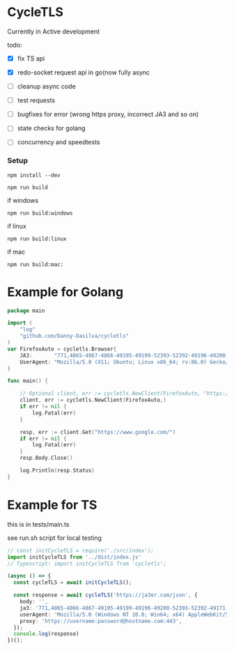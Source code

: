 # CycleTLS

Currently in Active development 

todo: 
- [X] fix TS api 
- [X] redo-socket request api in go(now fully async
- [ ] cleanup async code
- [ ] test requests
- [ ] bugfixes for error (wrong https proxy, incorrect JA3 and so on)
- [ ] state checks for golang
- [ ] concurrency and speedtests


### Setup

`npm install --dev`

`npm run build`

if windows

`npm run build:windows`

if linux

`npm run build:linux`

if mac

`npm run build:mac:`

# Example for Golang

```go
package main

import (
    "log"
    "github.com/Danny-Dasilva/cycletls"
)
var FirefoxAuto = cycletls.Browser{
	JA3:       "771,4865-4867-4866-49195-49199-52393-52392-49196-49200-49162-49161-49171-49172-156-157-47-53-10,0-23-65281-10-11-35-16-5-51-43-13-45-28-21,29-23-24-25-256-257,0",
	UserAgent: "Mozilla/5.0 (X11; Ubuntu; Linux x86_64; rv:86.0) Gecko/20100101 Firefox/86.0",
}

func main() {

    // Optional client, err := cycletls.NewClient(FirefoxAuto, "https://username:password@hostname.com:443")
    client, err := cycletls.NewClient(FirefoxAuto,)
    if err != nil {
        log.Fatal(err)
    }

    resp, err := client.Get("https://www.google.com/")
    if err != nil {
        log.Fatal(err)
    }
    resp.Body.Close()

    log.Println(resp.Status)
}
```


# Example for TS 

this is in tests/main.ts

see run.sh script for local testing

```ts
// const initCycleTLS = require('./src/index');
import initCycleTLS from '../dist/index.js'
// Typescript: import initCycleTLS from 'cycletls';

(async () => {
  const cycleTLS = await initCycleTLS();

  const response = await cycleTLS('https://ja3er.com/json', {
    body: '',
    ja3: '771,4865-4866-4867-49195-49199-49196-49200-52393-52392-49171-49172-156-157-47-53,0-23-65281-10-11-35-16-5-13-18-51-45-43-27-21,29-23-24,0',
    userAgent: 'Mozilla/5.0 (Windows NT 10.0; Win64; x64) AppleWebKit/537.36 (KHTML, like Gecko) Chrome/86.0.4240.198 Safari/537.36',
    proxy: 'https://username:password@hostname.com:443',
  });
  console.log(response)
})();

```
